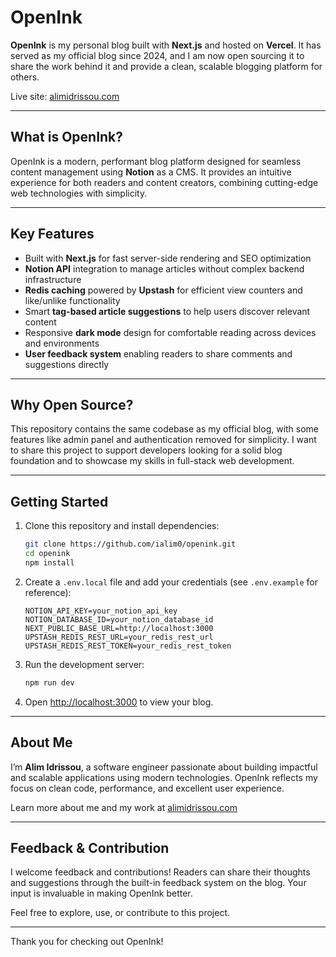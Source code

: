 # OpenInk

**OpenInk** is my personal blog built with **Next.js** and hosted on **Vercel**. It has served as my official blog since 2024, and I am now open sourcing it to share the work behind it and provide a clean, scalable blogging platform for others.

Live site: [alimidrissou.com](https://alimidrissou.com)

---

## What is OpenInk?

OpenInk is a modern, performant blog platform designed for seamless content management using **Notion** as a CMS. It provides an intuitive experience for both readers and content creators, combining cutting-edge web technologies with simplicity.

---

## Key Features

- Built with **Next.js** for fast server-side rendering and SEO optimization  
- **Notion API** integration to manage articles without complex backend infrastructure  
- **Redis caching** powered by **Upstash** for efficient view counters and like/unlike functionality  
- Smart **tag-based article suggestions** to help users discover relevant content  
- Responsive **dark mode** design for comfortable reading across devices and environments  
- **User feedback system** enabling readers to share comments and suggestions directly  

---

## Why Open Source?

This repository contains the same codebase as my official blog, with some features like admin panel and authentication removed for simplicity. I want to share this project to support developers looking for a solid blog foundation and to showcase my skills in full-stack web development.

---

## Getting Started

1. Clone this repository and install dependencies:
   ```bash
   git clone https://github.com/ialim0/openink.git
   cd openink
   npm install
   ```
2. Create a `.env.local` file and add your credentials (see `.env.example` for reference):
   ```
   NOTION_API_KEY=your_notion_api_key
   NOTION_DATABASE_ID=your_notion_database_id
   NEXT_PUBLIC_BASE_URL=http://localhost:3000
   UPSTASH_REDIS_REST_URL=your_redis_rest_url
   UPSTASH_REDIS_REST_TOKEN=your_redis_rest_token
   ```
3. Run the development server:
   ```bash
   npm run dev
   ```
4. Open [http://localhost:3000](http://localhost:3000) to view your blog.

---

## About Me

I’m **Alim Idrissou**, a software engineer passionate about building impactful and scalable applications using modern technologies. OpenInk reflects my focus on clean code, performance, and excellent user experience.

Learn more about me and my work at [alimidrissou.com](https://alimidrissou.com)

---

## Feedback & Contribution

I welcome feedback and contributions! Readers can share their thoughts and suggestions through the built-in feedback system on the blog. Your input is invaluable in making OpenInk better.

Feel free to explore, use, or contribute to this project.

---

Thank you for checking out OpenInk!

